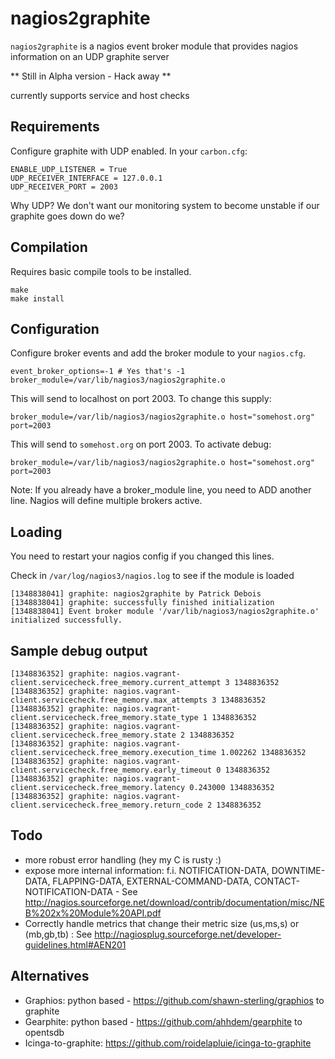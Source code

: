 # nagios2graphite

`nagios2graphite` is a nagios event broker module that provides nagios information on an UDP graphite server

** Still in Alpha version - Hack away **

currently supports service and host checks

## Requirements
Configure graphite with UDP enabled. In your `carbon.cfg`:

    ENABLE_UDP_LISTENER = True
    UDP_RECEIVER_INTERFACE = 127.0.0.1
    UDP_RECEIVER_PORT = 2003

Why UDP? We don't want our monitoring system to become unstable if our graphite goes down do we?

## Compilation
Requires basic compile tools to be installed.

    make
    make install

## Configuration
Configure broker events and add the broker module to your `nagios.cfg`.

    event_broker_options=-1 # Yes that's -1
    broker_module=/var/lib/nagios3/nagios2graphite.o

This will send to localhost on port 2003. To change this supply:

    broker_module=/var/lib/nagios3/nagios2graphite.o host="somehost.org" port=2003

This will send to `somehost.org` on port 2003. To activate debug:

    broker_module=/var/lib/nagios3/nagios2graphite.o host="somehost.org" port=2003

Note: If you already have a broker_module line, you need to ADD another line. Nagios will define multiple brokers active.

## Loading
You need to restart your nagios config if you changed this lines.

Check in `/var/log/nagios3/nagios.log` to see if the module is loaded

    [1348838041] graphite: nagios2graphite by Patrick Debois
    [1348838041] graphite: successfully finished initialization
    [1348838041] Event broker module '/var/lib/nagios3/nagios2graphite.o' initialized successfully.

## Sample debug output

    [1348836352] graphite: nagios.vagrant-client.servicecheck.free_memory.current_attempt 3 1348836352
    [1348836352] graphite: nagios.vagrant-client.servicecheck.free_memory.max_attempts 3 1348836352
    [1348836352] graphite: nagios.vagrant-client.servicecheck.free_memory.state_type 1 1348836352
    [1348836352] graphite: nagios.vagrant-client.servicecheck.free_memory.state 2 1348836352
    [1348836352] graphite: nagios.vagrant-client.servicecheck.free_memory.execution_time 1.002262 1348836352
    [1348836352] graphite: nagios.vagrant-client.servicecheck.free_memory.early_timeout 0 1348836352
    [1348836352] graphite: nagios.vagrant-client.servicecheck.free_memory.latency 0.243000 1348836352
    [1348836352] graphite: nagios.vagrant-client.servicecheck.free_memory.return_code 2 1348836352

## Todo

- more robust error handling (hey my C is rusty :)
- expose more internal information: f.i. NOTIFICATION-DATA, DOWNTIME-DATA, FLAPPING-DATA, EXTERNAL-COMMAND-DATA, CONTACT-NOTIFICATION-DATA - See <http://nagios.sourceforge.net/download/contrib/documentation/misc/NEB%202x%20Module%20API.pdf>
- Correctly handle metrics that change their metric size (us,ms,s) or (mb,gb,tb) : See <http://nagiosplug.sourceforge.net/developer-guidelines.html#AEN201>

## Alternatives

- Graphios: python based - <https://github.com/shawn-sterling/graphios> to graphite
- Gearphite: python based - <https://github.com/ahhdem/gearphite> to opentsdb
- Icinga-to-graphite: <https://github.com/roidelapluie/icinga-to-graphite>

